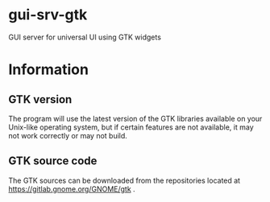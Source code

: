 # gui-srv-gtk

GUI server for universal UI using GTK widgets

# Information

## GTK version

The program will use the latest version of the GTK libraries available on your Unix-like operating system, but if certain features are not available, it may not work correctly or may not build.

## GTK source code

The GTK sources can be downloaded from the repositories located at https://gitlab.gnome.org/GNOME/gtk .
